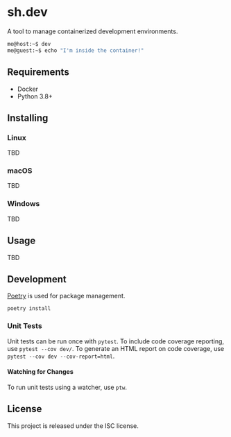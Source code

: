 sh.dev
======

A tool to manage containerized development environments.

```sh
me@host:~$ dev
me@guest:~$ echo "I'm inside the container!"
```

Requirements
------------

- Docker
- Python 3.8+

Installing
----------

### Linux

TBD

### macOS

TBD

### Windows

TBD

Usage
-----

TBD

Development
-----------

[Poetry](https://python-poetry.org/) is used for package management.

    poetry install

### Unit Tests

Unit tests can be run once with `pytest`. To include code coverage reporting, use `pytest --cov dev/`. To generate an HTML report on code coverage, use `pytest --cov dev --cov-report=html`.

#### Watching for Changes

To run unit tests using a watcher, use `ptw`.

License
-------

This project is released under the ISC license.
